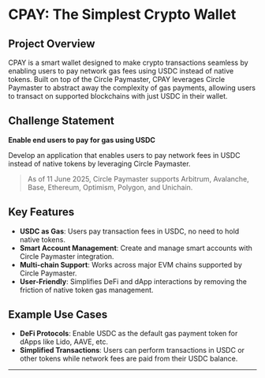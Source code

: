 # CPAY: The Simplest Crypto Wallet

## Project Overview

CPAY is a smart wallet designed to make crypto transactions seamless by enabling users to pay network gas fees using USDC instead of native tokens. Built on top of the Circle Paymaster, CPAY leverages Circle Paymaster to abstract away the complexity of gas payments, allowing users to transact on supported blockchains with just USDC in their wallet.

## Challenge Statement

**Enable end users to pay for gas using USDC**

Develop an application that enables users to pay network fees in USDC instead of native tokens by leveraging Circle Paymaster.

> As of 11 June 2025, Circle Paymaster supports Arbitrum, Avalanche, Base, Ethereum, Optimism, Polygon, and Unichain.

## Key Features

- **USDC as Gas**: Users pay transaction fees in USDC, no need to hold native tokens.
- **Smart Account Management**: Create and manage smart accounts with Circle Paymaster integration.
- **Multi-chain Support**: Works across major EVM chains supported by Circle Paymaster.
- **User-Friendly**: Simplifies DeFi and dApp interactions by removing the friction of native token gas management.

## Example Use Cases

- **DeFi Protocols**: Enable USDC as the default gas payment token for dApps like Lido, AAVE, etc.
- **Simplified Transactions**: Users can perform transactions in USDC or other tokens while network fees are paid from their USDC balance.

---
